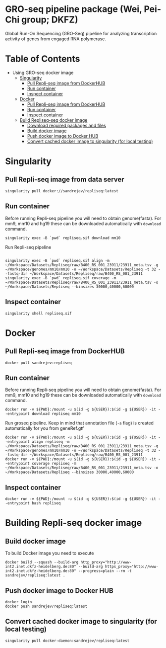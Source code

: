  GRO-seq pipeline package (Wei, Pei-Chi group; DKFZ)
====================================================
Global Run-On Sequencing (GRO-Seq) pipeline for analyzing transcription activity of genes from engaged RNA polymerase. 


Table of Contents
=================

  * Using GRO-seq docker image
    * [Singularity](#singularity) 
      * [Pull Repli-seq image from DockerHUB](#singularity-pull)
      * [Run container](#singularity-run)
      * [Inspect container](#singularity-inspect)
    * [Docker](#docker) 
      * [Pull Repli-seq image from DockerHUB](#docker-pull)
      * [Run container](#docker-run)
      * [Inspect container](#docker-inspect)
    * [Build Repliseq-seq docker image](#build) 
      * [Download required packages and files](#build-download)
      * [Build docker image](#build-build)
      * [Push docker image to Docker HUB](#build-build)
      * [Convert cached docker image to singularity (for local testing)](#build-convert)

<a name="singularity">Singularity</a>
====================================================

<a name="singularity-pull">Pull Repli-seq image from data server</a>
----------------------------------------------------
```console
singularity pull docker://sandrejev/repliseq:latest
```

<a name="singularity-run">Run container</a>
----------------------------------------------------
Before running Repli-seq pipeline you will need to obtain genome(fasta). For mm9, mm10 and hg19 these can be downloaded automatically with `download` command. 
```console
singularity exec -B `pwd` repliseq.sif download mm10
```

Run Repli-seq pipeline
```console
 
singularity exec -B `pwd` repliseq.sif align -m ~/Workspace/Datasets/Repliseq/raw/B400_RS_001_23911/23911_meta.tsv -g ~/Workspace/genomes/mm10/mm10 -o ~/Workspace/Datasets/Repliseq -t 32 --fastq-dir ~/Workspace/Datasets/Repliseq/raw/B400_RS_001_23911
singularity exec -B `pwd` repliseq.sif coverage -m ~/Workspace/Datasets/Repliseq/raw/B400_RS_001_23911/23911_meta.tsv -o ~/Workspace/Datasets/Repliseq --binsizes 30000,40000,60000
```


<a name="singularity-inspect">Inspect container</a>
----------------------------------------------------
```console
singularity shell repliseq.sif
```

<a name="docker">Docker</a>
====================================================

<a name="docker-pull">Pull Repli-seq image from DockerHUB</a>
----------------------------------------------------
```console
docker pull sandrejev:repliseq
```

<a name="docker-run">Run container</a>
----------------------------------------------------
Before running Repli-seq pipeline you will need to obtain genome(fasta). For mm9, mm10 and hg19 these can be downloaded automatically with `download` command. 
```console
docker run -v ${PWD}:/mount -u $(id -g ${USER}):$(id -g ${USER}) -it --entrypoint download repliseq mm10
```

Run groseq pipeline. Keep in mind that annotation file (`-a` flag) is created automatically for you from geneRef.gtf
```console
docker run -v ${PWD}:/mount -u $(id -g ${USER}):$(id -g ${USER}) -it --entrypoint align repliseq -m ~/Workspace/Datasets/Repliseq/raw/B400_RS_001_23911/23911_meta.tsv -g ~/Workspace/genomes/mm10/mm10 -o ~/Workspace/Datasets/Repliseq -t 32 --fastq-dir ~/Workspace/Datasets/Repliseq/raw/B400_RS_001_23911
docker run -v ${PWD}:/mount -u $(id -g ${USER}):$(id -g ${USER}) -it --entrypoint coverage repliseq -m ~/Workspace/Datasets/Repliseq/raw/B400_RS_001_23911/23911_meta.tsv -o ~/Workspace/Datasets/Repliseq --binsizes 30000,40000,60000
```

<a name="docker-inspect">Inspect container</a>
----------------------------------------------------
```console
docker run -v ${PWD}:/mount -u $(id -g ${USER}):$(id -g ${USER}) -it --entrypoint bash repliseq
```

<a name="build">Building Repli-seq docker image</a>
====================================================


<a name="build-build">Build docker image</a>
----------------------------------------------------
To build Docker image you need to execute
```console
docker build --squash --build-arg http_proxy="http://www-int2.inet.dkfz-heidelberg.de:80" --build-arg https_proxy="http://www-int2.inet.dkfz-heidelberg.de:80" --progress=plain --rm -t sandrejev/repliseq:latest .
```

<a name="build-push">Push docker image to Docker HUB</a>
----------------------------------------------------
```console
docker login
docker push sandrejev/repliseq:latest
```

<a name="build-convert">Convert cached docker image to singularity (for local testing)</a>
----------------------------------------------------
```console
singularity pull docker-daemon:sandrejev/repliseq:latest
```